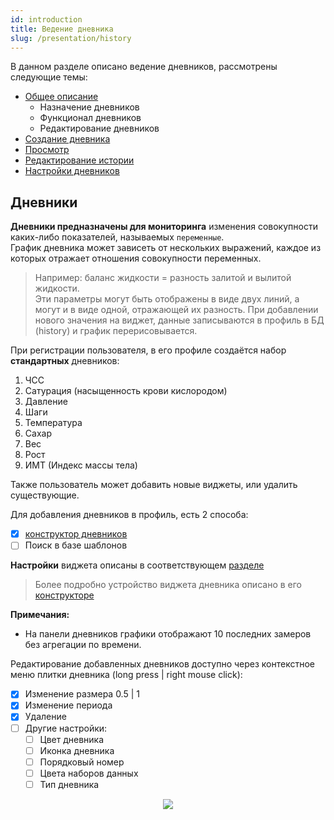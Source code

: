 ```yaml
---
id: introduction
title: Ведение дневника
slug: /presentation/history
---
```


В данном разделе описано ведение дневников, рассмотрены следующие темы:

- [Общее описание](/docs/presentation/history)
  - Назначение дневников
  - Функционал дневников
  - Редактирование дневников
- [Создание дневника](/docs/presentation/history/constructor_diary)
- [Просмотр](/docs/presentation/history/show)
- [Редактирование истории](/docs/presentation/history/edit_history)
- [Настройки дневников](/docs/presentation/history/edit_diary)

## Дневники

**Дневники предназначены для мониторинга** изменения совокупности каких-либо показателей, называемых `переменные`.  
График дневника может зависеть от нескольких выражений, каждое из которых отражает отношения совокупности переменных.

> Например: баланс жидкости = разность залитой и вылитой жидкости.  
> Эти параметры могут быть отображены в виде двух линий, а могут и в виде одной, отражающей их разность.
> При добавлении нового значения на виджет, данные записываются в профиль в БД (history) и график перерисовывается.

При регистрации пользователя, в его профиле создаётся набор **стандартных** дневников:

1. ЧСС
2. Сатурация (насыщенность крови кислородом)
3. Давление
4. Шаги
5. Температура
6. Сахар
7. Вес
8. Рост
9. ИМТ (Индекс массы тела)

Также пользователь может добавить новые виджеты, или удалить существующие.

Для добавления дневников в профиль, есть 2 способа:

- [x] [конструктор дневников](/docs/presentation/history/constructor_diary)
- [ ] Поиск в базе шаблонов

**Настройки** виджета описаны в соответствующем [разделе](/docs/presentation/history/edit_diary)

> Более подробно устройство виджета дневника описано в его [конструкторе](/docs/presentation/history/constructor_diary)

**Примечания:**

- На панели дневников графики отображают 10 последних замеров без агрегации по времени.

Редактирование добавленных дневников доступно через контекстное меню плитки дневника (long press | right mouse click):

- [x] Изменение размера 0.5 | 1
- [x] Изменение периода
- [x] Удаление
- [ ] Другие настройки:
  - [ ] Цвет дневника
  - [ ] Иконка дневника
  - [ ] Порядковый номер
  - [ ] Цвета наборов данных
  - [ ] Тип дневника

<div align="center"><img type="imgscreen" src="/wellness_doc/img/presentation/diary/diaryLayout.png"/></div>
